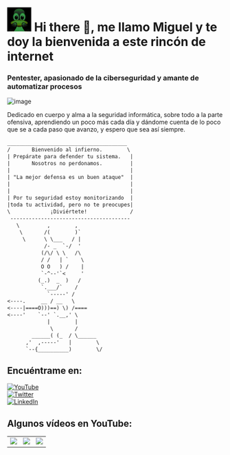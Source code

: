 # ![image](https://raw.githubusercontent.com/barricadadigital/barricadadigital/main/pingui.png) Hi there 👋, me llamo Miguel y te doy la bienvenida a este rincón de internet
### Pentester, apasionado de la ciberseguridad y amante de automatizar procesos

![image](https://github.com/barricadadigital/barricadadigital/assets/92856868/5c1c2de6-901a-4f35-98b3-92d01908f34a)

Dedicado en cuerpo y alma a la seguridad informática, sobre todo a la parte ofensiva, aprendiendo un poco más cada día y dándome cuenta de lo poco que se a cada paso que avanzo, y espero que sea así siempre.

```
_______________________________________
/       Bienvenido al infierno.        \
| Prepárate para defender tu sistema.   |
|       Nosotros no perdonamos.         |
|                                       |
| "La mejor defensa es un buen ataque"  |
|                                       |
|                                       |
| Por tu seguridad estoy monitorizando  |
|toda tu actividad, pero no te preocupes|
\             ¡Diviértete!              /
 ---------------------------------------
   \         ,        ,
    \       /(        )`
     \      \ \___   / |
            /- _  `-/  '
           (/\/ \ \   /\
           / /   | `    \
           O O   ) /    |
           `-^--'`<     '
          (_.)  _  )   /
           `.___/`    /
             `-----' /
<----.     __ / __   \
<----|====O)))==) \) /====
<----'    `--' `.__,' \
             |        |
              \       /
        ______( (_  / \______
      ,'  ,-----'   |        \
      `--{__________)        \/
```
## Encuéntrame en:

[![YouTube](https://img.shields.io/badge/YouTube-Barricada_digital-FF0000?style=for-the-badge&logo=youtube&logoColor=white&labelColor=101010)](https://youtube.com/@barricadadigital)
</br>
[![Twitter](https://img.shields.io/badge/Twitter-@BarricadaD-1DA1F2?style=for-the-badge&logo=twitter&logoColor=white&labelColor=101010)](https://twitter.com/BarricadaD)
</br>
[![LinkedIn](https://img.shields.io/badge/LinkedIn-Miguel_Gonzalez-0077B5?style=for-the-badge&logo=linkedin&logoColor=white&labelColor=101010)](https://www.linkedin.com/in/miguel-gonzález-lara)
</br>

## Algunos vídeos en YouTube:

<table style="width:100%">
  <tr>
    <td>
      <a href="https://youtu.be/U7Ns0_KYUPg">
      <img src="http://i3.ytimg.com/vi/U7Ns0_KYUPg/maxresdefault.jpg">
      </a>
    </td>
    <td>
      <a href="https://youtu.be/jF3rIRNa_Pc">
      <img src="http://i3.ytimg.com/vi/jF3rIRNa_Pc/maxresdefault.jpg">
      </a>
    </td>
    <td>
      <a href="https://youtu.be/8yLkhItKQEU">
      <img src="http://i3.ytimg.com/vi/8yLkhItKQEU/maxresdefault.jpg">
      </a>
    </td>
</tr>
</table>
